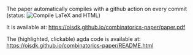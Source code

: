 The paper automatically compiles with a github action on every commit (status: ![Compile LaTeX and HTML](https://github.com/oisdk/combinatorics-paper/workflows/Compile%20LaTeX%20and%20HTML/badge.svg))

It is available at: https://oisdk.github.io/combinatorics-paper/paper.pdf

The (highlighted, clickable) agda code is available at: https://oisdk.github.io/combinatorics-paper/README.html
